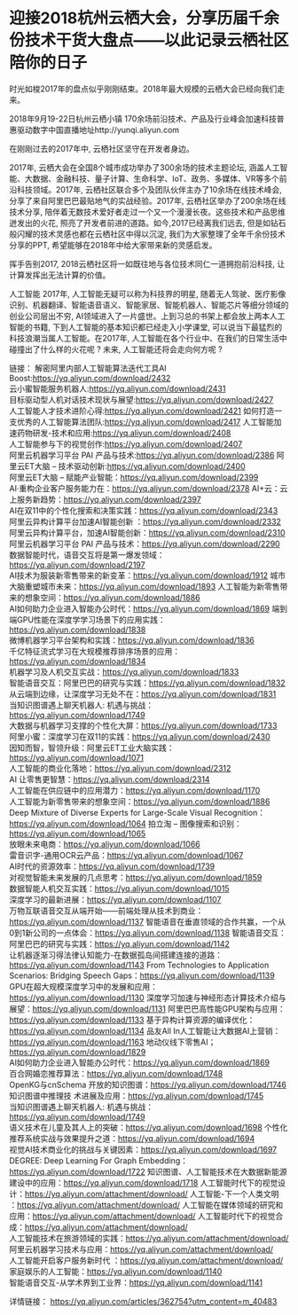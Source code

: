 # 迎接2018杭州云栖大会，分享历届千余份技术干货大盘点——以此记录云栖社区陪你的日子

时光如梭2017年的盘点似乎刚刚结束。2018年最大规模的云栖大会已经向我们走来。

2018年9月19-22日杭州云栖小镇 170余场前沿技术、产品及行业峰会加速科技普惠驱动数字中国直播地址http://yunqi.aliyun.com

在刚刚过去的2017年中, 云栖社区坚守在开发者身边。

2017年, 云栖大会在全国8个城市成功举办了300余场的技术主题论坛, 涵盖人工智能、大数据、金融科技、量子计算、生命科学、IoT、政务、多媒体、VR等多个前沿科技领域。2017年, 云栖社区联合多个及团队伙伴主办了10余场在线技术峰会, 分享了来自阿里巴巴最贴地气的实战经验。2017年, 云栖社区举办了200余场在线技术分享, 陪伴着无数技术爱好者走过一个又一个漫漫长夜。这些技术和产品思维迸发出的火花, 照亮了开发者前进的道路。如今,2017已经离我们远去, 但是如钻石般闪耀的技术灵感也都在云栖社区中得以沉淀, 我们为大家整理了全年千余份技术分享的PPT, 希望能够在2018年中给大家带来新的灵感启发。

挥手告别2017, 2018云栖社区将一如既往地与各位技术同仁一道拥抱前沿科技, 让计算发挥出无法计算的价值。

人工智能
2017年, 人工智能无疑可以称为科技界的明星, 随着无人驾驶、医疗影像识别、机器翻译、智能语音语义、智能家居、智能机器人、智能芯片等细分领域的创业公司层出不穷, AI领域进入了一片盛世。上到习总的书架上都会放上两本人工智能的书籍, 下到人工智能的基本知识都已经走入小学课堂, 可以说当下最猛烈的科技浪潮当属人工智能。在2017年, 人工智能在各个行业中、在我们的日常生活中碰撞出了什么样的火花呢 ? 未来, 人工智能还将会走向何方呢 ?

链接：
解密阿里内部人工智能算法迭代工具AI Boost:https://yq.aliyun.com/download/2432    
云小蜜智能服务机器人:https://yq.aliyun.com/download/2431  
目标驱动型人机对话技术现状与展望:https://yq.aliyun.com/download/2427   
人工智能人才技术进阶心得:https://yq.aliyun.com/download/2421 
如何打造一支优秀的人工智能算法团队:https://yq.aliyun.com/download/2417 
人工智能加速药物研发-技术和应用:https://yq.aliyun.com/download/2408  
人工智能参与下的视觉创作:https://yq.aliyun.com/download/2407   
阿里云机器学习平台 PAI 产品与技术:https://yq.aliyun.com/download/2386 
阿里云ET大脑 – 技术驱动创新:https://yq.aliyun.com/download/2400   
阿里云ET大脑 – 赋能产业智能：https://yq.aliyun.com/download/2399   
AI·重构企业客户服务能力在：https://yq.aliyun.com/download/2378
AI+云：云上服务新趋势：https://yq.aliyun.com/download/2397  
AI在双11中的个性化搜索和决策实践：https://yq.aliyun.com/download/2343  
阿里云异构计算平台加速AI智能创新 ：https://yq.aliyun.com/download/2332  
阿里云异构计算平台，加速AI智能创新：https://yq.aliyun.com/download/2310  
阿里云机器学习平台 PAI 产品与技术：https://yq.aliyun.com/download/2290   
数据智能时代，语音交互将是第一爆发领域：https://yq.aliyun.com/download/2197  
AI技术为服装新零售带来的新变革：https://yq.aliyun.com/download/1912
城市大脑重塑城市未来：https://yq.aliyun.com/download/1893 
人工智能为新零售带来的想象空间：https://yq.aliyun.com/download/1886  
AI如何助力企业进入智能办公时代：https://yq.aliyun.com/download/1869 
端到端GPU性能在深度学学习场景下的应用实践：https://yq.aliyun.com/download/1838   
微博机器学习平台架构和实践：https://yq.aliyun.com/download/1836   
千亿特征流式学习在大规模推荐排序场景的应用：https://yq.aliyun.com/download/1834   
机器学习及人机交互实战：https://yq.aliyun.com/download/1833   
智能语音交互：阿里巴巴的研究与实践：https://yq.aliyun.com/download/1832  
从云端到边缘，让深度学习无处不在：https://yq.aliyun.com/download/1831    
当知识图谱遇上聊天机器人: 机遇与挑战：https://yq.aliyun.com/download/1749   
大数据与机器学习支撑的个性化大屏：https://yq.aliyun.com/download/1733   
阿里小蜜：深度学习在双11的实践：https://yq.aliyun.com/download/2430   
因知而智，智领升级：阿里云ET工业大脑实践：https://yq.aliyun.com/download/1071   
人工智能的商业化落地：https://yq.aliyun.com/download/2312   
AI 让零售更智慧：https://yq.aliyun.com/download/2314   
人工智能在供应链中的应用潜力：https://yq.aliyun.com/download/1170   
人工智能为新零售带来的想象空间：https://yq.aliyun.com/download/1886 
Deep Mixture of Diverse Experts for Large-Scale Visual Recognition：https://yq.aliyun.com/download/1064
拍立淘 – 图像搜索和识别：https://yq.aliyun.com/download/1065  
放眼未来电商：https://yq.aliyun.com/download/1066  
雷音识字-通用OCR云产品：https://yq.aliyun.com/download/1067    
AI时代的资源效率：https://yq.aliyun.com/download/1739   
对视觉智能未来发展的几点思考：https://yq.aliyun.com/download/1859   
数据智能人机交互实践：https://yq.aliyun.com/download/1015   
深度学习的最新进展：https://yq.aliyun.com/download/1107    
万物互联语音交互从端开始——前端处理从技术到商业：https://yq.aliyun.com/download/1137
智能语音在垂直领域的合作共赢，一个从0到1新公司的一点体会：https://yq.aliyun.com/download/1138
智能语音交互：阿里巴巴的研究与实践：https://yq.aliyun.com/download/1142   
让机器逐渐习得法律认知能力-在数据孤岛间搭建连接的道路：https://yq.aliyun.com/download/1143
From Technologies to Application Scenarios: Bridging Speech Gaps：https://yq.aliyun.com/download/1139
GPU在超大规模深度学习中的发展和应用：https://yq.aliyun.com/download/1130
深度学习加速与神经形态计算技术介绍与展望：https://yq.aliyun.com/download/1131
阿里巴巴高性能GPU架构与应用：https://yq.aliyun.com/download/1133
基于异构计算资源的编译优化：https://yq.aliyun.com/download/1134 
品友All In人工智能让大数据AI上营销：https://yq.aliyun.com/download/1163 
地动仪线下零售AI；https://yq.aliyun.com/download/1829  
AI如何助力企业进入智能办公时代：https://yq.aliyun.com/download/1869   
百合网婚恋推荐算法：https://yq.aliyun.com/download/1748   
OpenKG与cnSchema 开放的知识图谱：https://yq.aliyun.com/download/1746  
知识图谱中推理技 术进展及应用：https://yq.aliyun.com/download/1745   
当知识图谱遇上聊天机器人: 机遇与挑战：https://yq.aliyun.com/download/1749  
语义技术在儿童及其人上的突破：https://yq.aliyun.com/download/1698 
个性化推荐系统实战与效果提升之道：https://yq.aliyun.com/download/1694  
视觉AI技术商业化的挑战与关键因素：https://yq.aliyun.com/download/1697   
DEGREE: Deep Learning For Graph Embedding：https://yq.aliyun.com/download/1722
知识图谱、人工智能技术在大数据新能源 建设中的应用：https://yq.aliyun.com/download/1718
人工智能时代下的视觉设计：https://yq.aliyun.com/attachment/download/
人工智能-下一个人类文明 ：https://yq.aliyun.com/attachment/download/
人工智能在媒体领域的研究和应用：https://yq.aliyun.com/attachment/download/
人工智能时代下的视觉合成：https://yq.aliyun.com/attachment/download/   
人工智能技术在旅游领域的实践：https://yq.aliyun.com/attachment/download/
阿里云机器学习技术与应用：https://yq.aliyun.com/attachment/download/    
人工智能开启客户服务新时代 ：https://yq.aliyun.com/attachment/download/
家庭娱乐的人工智能：https://yq.aliyun.com/download/1140  
智能语音交互-从学术界到工业界：https://yq.aliyun.com/download/1141

详情链接： https://yq.aliyun.com/articles/362754?utm_content=m_40483
